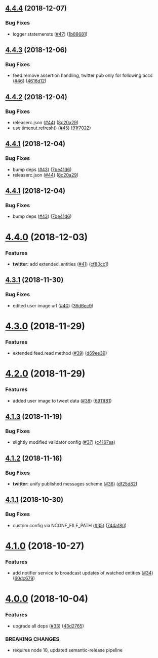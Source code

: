 ## [4.4.4](https://github.com/makeomatic/mservice-social.git/compare/v4.4.3...v4.4.4) (2018-12-07)


### Bug Fixes

* logger statemensts ([#47](https://github.com/makeomatic/mservice-social.git/issues/47)) ([1b88681](https://github.com/makeomatic/mservice-social.git/commit/1b88681))

## [4.4.3](https://github.com/makeomatic/mservice-social.git/compare/v4.4.2...v4.4.3) (2018-12-06)


### Bug Fixes

* feed.remove assertion handling, twitter pub only for following accs ([#46](https://github.com/makeomatic/mservice-social.git/issues/46)) ([4616d12](https://github.com/makeomatic/mservice-social.git/commit/4616d12))

## [4.4.2](https://github.com/makeomatic/mservice-social.git/compare/v4.4.1...v4.4.2) (2018-12-04)


### Bug Fixes

* releaserc.json ([#44](https://github.com/makeomatic/mservice-social.git/issues/44)) ([8c20a29](https://github.com/makeomatic/mservice-social.git/commit/8c20a29))
* use timeout.refresh() ([#45](https://github.com/makeomatic/mservice-social.git/issues/45)) ([91f7022](https://github.com/makeomatic/mservice-social.git/commit/91f7022))

## [4.4.1](https://github.com/makeomatic/mservice-social.git/compare/v4.4.0...v4.4.1) (2018-12-04)


### Bug Fixes

* bump deps ([#43](https://github.com/makeomatic/mservice-social.git/issues/43)) ([7be41d6](https://github.com/makeomatic/mservice-social.git/commit/7be41d6))
* releaserc.json ([#44](https://github.com/makeomatic/mservice-social.git/issues/44)) ([8c20a29](https://github.com/makeomatic/mservice-social.git/commit/8c20a29))

## [4.4.1](https://github.com/makeomatic/mservice-social.git/compare/v4.4.0...v4.4.1) (2018-12-04)


### Bug Fixes

* bump deps ([#43](https://github.com/makeomatic/mservice-social.git/issues/43)) ([7be41d6](https://github.com/makeomatic/mservice-social.git/commit/7be41d6))

# [4.4.0](https://github.com/makeomatic/mservice-social.git/compare/v4.3.1...v4.4.0) (2018-12-03)


### Features

* **twitter:** add extended_entities ([#41](https://github.com/makeomatic/mservice-social.git/issues/41)) ([cf80cc1](https://github.com/makeomatic/mservice-social.git/commit/cf80cc1))

## [4.3.1](https://github.com/makeomatic/mservice-social.git/compare/v4.3.0...v4.3.1) (2018-11-30)


### Bug Fixes

* edited user image url ([#40](https://github.com/makeomatic/mservice-social.git/issues/40)) ([36d6ec9](https://github.com/makeomatic/mservice-social.git/commit/36d6ec9))

# [4.3.0](https://github.com/makeomatic/mservice-social.git/compare/v4.2.0...v4.3.0) (2018-11-29)


### Features

* extended feed.read method ([#39](https://github.com/makeomatic/mservice-social.git/issues/39)) ([d69ee39](https://github.com/makeomatic/mservice-social.git/commit/d69ee39))

# [4.2.0](https://github.com/makeomatic/mservice-social.git/compare/v4.1.3...v4.2.0) (2018-11-29)


### Features

* added user image to tweet data ([#38](https://github.com/makeomatic/mservice-social.git/issues/38)) ([6911f81](https://github.com/makeomatic/mservice-social.git/commit/6911f81))

## [4.1.3](https://github.com/makeomatic/mservice-social.git/compare/v4.1.2...v4.1.3) (2018-11-19)


### Bug Fixes

* slightly modified validator config ([#37](https://github.com/makeomatic/mservice-social.git/issues/37)) ([c4167aa](https://github.com/makeomatic/mservice-social.git/commit/c4167aa))

## [4.1.2](https://github.com/makeomatic/mservice-social.git/compare/v4.1.1...v4.1.2) (2018-11-16)


### Bug Fixes

* **twitter:** unify published messages scheme ([#36](https://github.com/makeomatic/mservice-social.git/issues/36)) ([df25d82](https://github.com/makeomatic/mservice-social.git/commit/df25d82))

## [4.1.1](https://github.com/makeomatic/mservice-social.git/compare/v4.1.0...v4.1.1) (2018-10-30)


### Bug Fixes

* custom config via NCONF_FILE_PATH ([#35](https://github.com/makeomatic/mservice-social.git/issues/35)) ([744af80](https://github.com/makeomatic/mservice-social.git/commit/744af80))

# [4.1.0](https://github.com/makeomatic/mservice-social/compare/v4.0.0...v4.1.0) (2018-10-27)


### Features

* add notifier service to broadcast updates of watched entities ([#34](https://github.com/makeomatic/mservice-social/issues/34)) ([60dc679](https://github.com/makeomatic/mservice-social/commit/60dc679))

# [4.0.0](https://github.com/makeomatic/mservice-social/compare/v3.2.0...v4.0.0) (2018-10-04)


### Features

* upgrade all deps ([#33](https://github.com/makeomatic/mservice-social/issues/33)) ([43d2765](https://github.com/makeomatic/mservice-social/commit/43d2765))


### BREAKING CHANGES

* requires node 10, updated semantic-release pipeline
